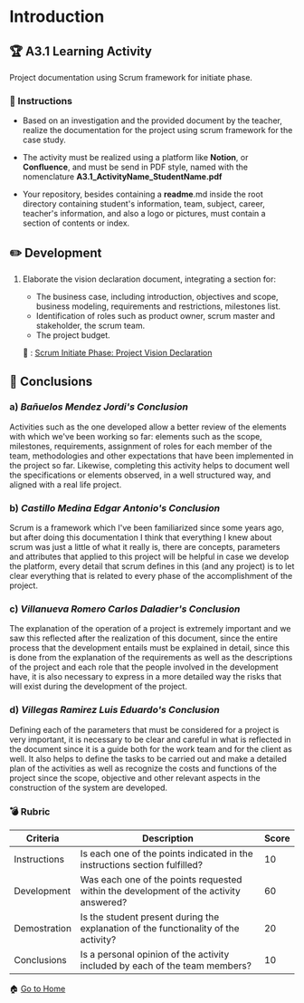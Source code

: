 # Introduction

## :trophy: A3.1 Learning Activity
Project documentation using Scrum framework for initiate phase.

### :blue_book: Instructions

* Based on an investigation and the provided document by the teacher, realize the documentation for the project using scrum framework for the case study.

* The activity must be realized using a platform like **Notion**, or **Confluence**, and must be send in PDF style, named with the nomenclature **A3.1_ActivityName_StudentName.pdf**

* Your repository, besides containing a **readme**.md inside the root directory containing student's information, team, subject, career, teacher's information, and also a logo or pictures, must contain a section of contents or index.

## :pencil2: Development

1. Elaborate the vision declaration document, integrating a section for:
    - The business case, including introduction, objectives and scope, business modeling, requirements and restrictions, milestones list.
    - Identification of roles such as product owner, scrum master and stakeholder, the scrum team.
    - The project budget.

    :link: : [Scrum Initiate Phase: Project Vision Declaration](https://github.com/edgarcastillo17/avscastillo/blob/main/pdf/A3.1_Documentation_Scrum_InitiatePhase.pdf "Scrum Initiate Phase: Project Vision Declaration")

## :paperclip: Conclusions

### a) *Bañuelos Mendez Jordi's Conclusion*

Activities such as the one developed allow a better review of the elements with which we've been working so far: elements such as the scope, milestones, requirements, assignment of roles for each member of the team, methodologies and other expectations that have been implemented in the project so far. Likewise, completing this activity helps to document well the specifications or elements observed,  in a well structured way, and aligned with a real life project.

### b) *Castillo Medina Edgar Antonio's Conclusion*

Scrum is a framework which I've been familiarized since some years ago, but after doing this documentation I think that everything I knew about scrum was just a little of what it really is, there are concepts, parameters and attributes that applied to this project will be helpful in case we develop the platform, every detail that scrum defines in this (and any project) is to let clear everything that is related to every phase of the accomplishment of the project.

### c) *Villanueva Romero Carlos Daladier's Conclusion*

The explanation of the operation of a project is extremely important and we saw this reflected after the realization of this document, since the entire process that the development entails must be explained in detail, since this is done from the explanation of the requirements as well as the descriptions of the project and each role that the people involved in the development have, it is also necessary to express in a more detailed way the risks that will exist during the development of the project.

### d) *Villegas Ramirez Luis Eduardo's Conclusion*

Defining each of the parameters that must be considered for a project is very important, it is necessary to be clear and careful in what is reflected in the document since it is a guide both for the work team and for the client as well. It also helps to define the tasks to be carried out and make a detailed plan of the activities as well as recognize the costs and functions of the project since the scope, objective and other relevant aspects in the construction of the system are developed.

### :bomb: Rubric

| Criteria | Description | Score |
| ------------- | -------------------------------------------------------------------------------------------- | ------- |
| Instructions | Is each one of the points indicated in the instructions section fulfilled? | 10 |
| Development | Was each one of the points requested within the development of the activity answered? | 60 |
| Demostration | Is the student present during the explanation of the functionality of the activity? | 20 |
| Conclusions | Is a personal opinion of the activity included by each of the team members? | 10 |

:house: [Go to Home](https://github.com/EduardoVillegas17/AASVILLEGAS "Github")